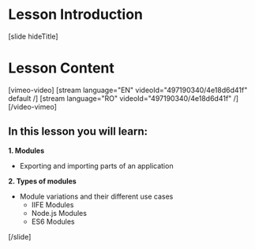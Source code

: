 # Lesson Introduction

[slide hideTitle]
# Lesson Content

[vimeo-video]
[stream language="EN" videoId="497190340/4e18d6d41f" default /]
[stream language="RO" videoId="497190340/4e18d6d41f"  /]
[/video-vimeo]

## In this lesson you will learn:

**1. Modules**
- Exporting and importing parts of an application

**2. Types of modules**
- Module variations and their different use cases
  - IIFE Modules
  - Node\.js Modules
  - ES6 Modules

[/slide]